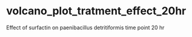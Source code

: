 # volcano_plot_tratment_effect_20hr
Effect of surfactin on paenibacillus detritiformis time point 20 hr
